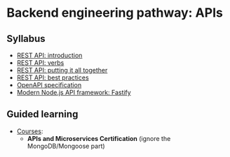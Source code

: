 # Backend engineering pathway: APIs

## Syllabus

* [REST API: introduction](https://medium.com/extend/what-is-rest-a-simple-explanation-for-beginners-part-1-introduction-b4a072f8740f)
* [REST API: verbs](https://www.geeksforgeeks.org/rest-api-introduction/)
* [REST API: putting it all together](https://www.sitepoint.com/developers-rest-api/)  
* [REST API: best practices](https://www.vinaysahni.com/best-practices-for-a-pragmatic-restful-api)
* [OpenAPI specification](https://idratherbewriting.com/learnapidoc/pubapis_openapi_intro.html) 
* [Modern Node.js API framework: Fastify](https://www.fastify.io/docs/latest/Getting-Started/)

## Guided learning

* [Courses](https://www.freecodecamp.org/):
  * **APIs and Microservices Certification** (ignore the MongoDB/Mongoose part)
